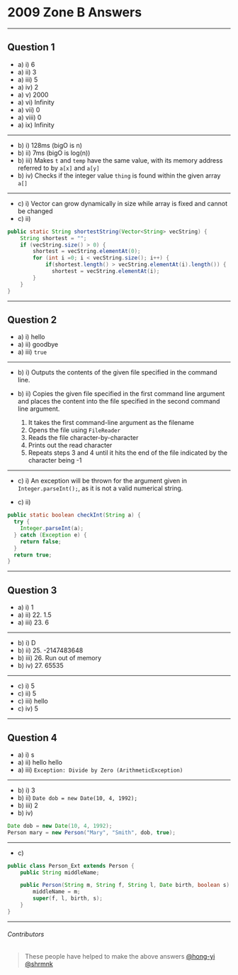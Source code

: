 # 2009 Zone B Answers

---

## Question 1

* a) i) 6
* a) ii) 3
* a) iii) 5
* a) iv) 2
* a) v) 2000
* a) vi) Infinity
* a) vii) 0
* a) viii) 0
* a) ix) Infinity

---

* b) i) 128ms (bigO is n)
* b) ii) 7ms (bigO is log(n))
* b) iii) Makes `t` and `temp` have the same value, with its memory address referred to by `a[x]` and `a[y]`
* b) iv) Checks if the integer value `thing` is found within the given array `a[]`

---

* c) i) Vector can grow dynamically in size while array is fixed and cannot be changed
* c) ii)
```java
public static String shortestString(Vector<String> vecString) {
    String shortest = "";
    if (vecString.size() > 0) {
        shortest = vecString.elementAt(0);
        for (int i =0; i < vecString.size(); i++) {
            if(shortest.length() > vecString.elementAt(i).length()) {
              shortest = vecString.elementAt(i);
        }
    }
}
```

---

## Question 2

* a) i) hello
* a) ii) goodbye
* a) iii) `true`

---

* b) i) Outputs the contents of the given file specified in the command line.

* b) ii) Copies the given file specified in the first command line argument and places the content into the file specified in the second command line argument.
    1. It takes the first command-line argument as the filename
    2. Opens the file using `FileReader`
    3. Reads the file character-by-character
    4. Prints out the read character
    5. Repeats steps 3 and 4 until it hits the end of the file indicated by the character being -1

---

* c) i) An exception will be thrown for the argument given in `Integer.parseInt();`, as it is not a valid numerical string.

* c) ii)
```java
public static boolean checkInt(String a) {
  try {
    Integer.parseInt(a);
  } catch (Exception e) {
    return false;
  }
  return true;
}
```

---

## Question 3

* a) i) 1
* a) ii) 22. 1.5
* a) iii) 23. 6

---

* b) i) D
* b) ii) 25. -2147483648
* b) iii) 26. Run out of memory
* b) iv) 27. 65535

---

* c) i) 5
* c) ii) 5
* c) iii) hello
* c) iv) 5

---

## Question 4

* a) i) s
* a) ii) hello hello
* a) iii) `Exception: Divide by Zero (ArithmeticException)`

---

* b) i) 3
* b) ii) `Date dob = new Date(10, 4, 1992);`
* b) iii) 2
* b) iv)
```java
Date dob = new Date(10, 4, 1992);
Person mary = new Person("Mary", "Smith", dob, true);
```

---
* c)
```java
public class Person_Ext extends Person {
    public String middleName;

    public Person(String m, String f, String l, Date birth, boolean s) {
        middleName = m;
        super(f, l, birth, s);
    }
}
```

---

###### Contributors
> These people have helped to make the above answers
> [@hong-yi](https://github.com/hong-yi)
> [@shrmnk](https://github.com/shrmnk)
